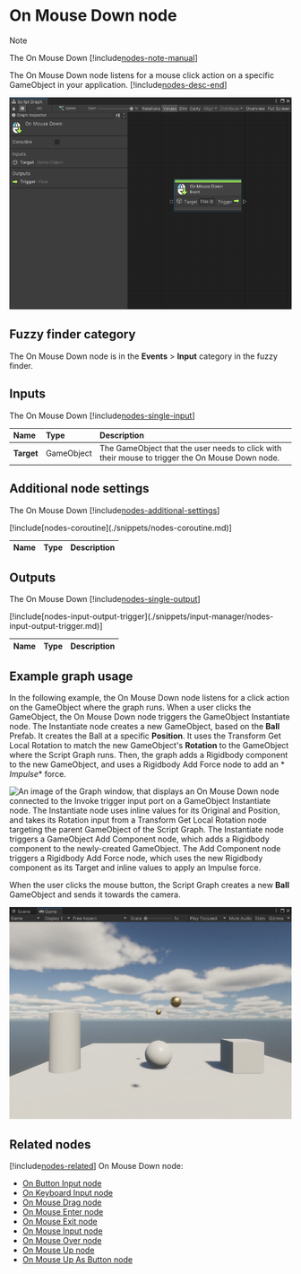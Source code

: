 # On Mouse Down node

> [!NOTE]
> The On Mouse Down [!include[nodes-note-manual](./snippets/input-manager/nodes-note-manual.md)]

The On Mouse Down node listens for a mouse click action on a specific GameObject in your
application. [!include[nodes-desc-end](./snippets/input-manager/nodes-desc-end.md)]

![An image of the Graph window. An On Mouse Down node displays with its details in the Graph Inspector.](images/vs-nodes-events-on-mouse-down-node.png)

## Fuzzy finder category

The On Mouse Down node is in the **Events** &gt; **Input** category in the fuzzy finder.

## Inputs

The On Mouse Down [!include[nodes-single-input](./snippets/nodes-single-input.md)]

| **Name**   | **Type**   | **Description**                                                                                 |
|:-----------|:-----------|:------------------------------------------------------------------------------------------------|
| **Target** | GameObject | The GameObject that the user needs to click with their mouse to trigger the On Mouse Down node. |

## Additional node settings

The On Mouse Down [!include[nodes-additional-settings](./snippets/nodes-additional-settings.md)]

<table>
<thead>
<tr>
<th><strong>Name</strong></th>
<th><strong>Type</strong></th>
<th><strong>Description</strong></th>
</tr>
</thead>
<tbody>
[!include[nodes-coroutine](./snippets/nodes-coroutine.md)]
</tbody>
</table>

## Outputs

The On Mouse Down [!include[nodes-single-output](./snippets/nodes-single-output.md)]

<table>
<thead>
<tr>
<th><strong>Name</strong></th>
<th><strong>Type</strong></th>
<th><strong>Description</strong></th>
</tr>
</thead>
<tbody>
[!include[nodes-input-output-trigger](./snippets/input-manager/nodes-input-output-trigger.md)]
</tbody>
</table>

## Example graph usage

In the following example, the On Mouse Down node listens for a click action on the GameObject where the graph runs. When
a user clicks the GameObject, the On Mouse Down node triggers the GameObject Instantiate node. The Instantiate node
creates a new GameObject, based on the **Ball** Prefab. It creates the Ball at a specific **Position**. It uses the
Transform Get Local Rotation to match the new GameObject's **Rotation** to the GameObject where the Script Graph runs.
Then, the graph adds a Rigidbody component to the new GameObject, and uses a Rigidbody Add Force node to add an *
*Impulse** force.

![An image of the Graph window, that displays an On Mouse Down node connected to the Invoke trigger input port on a GameObject Instantiate node. The Instantiate node uses inline values for its Original and Position, and takes its Rotation input from a Transform Get Local Rotation node targeting the parent GameObject of the Script Graph. The Instantiate node triggers a GameObject Add Component node, which adds a Rigidbody component to the newly-created GameObject. The Add Component node triggers a Rigidbody Add Force node, which uses the new Rigidbody component as its Target and inline values to apply an Impulse force.](images/vs-nodes-events-on-mouse-down-example.png)

When the user clicks the mouse button, the Script Graph creates a new **Ball** GameObject and sends it towards the
camera.

![An image of the Game view, that displays two instantiated Ball GameObjects flying towards the camera in a basic scene.](images/vs-nodes-events-on-mouse-down-example-2.png)

## Related nodes

[!include[nodes-related](./snippets/nodes-related.md)] On Mouse Down node:

- [On Button Input node](vs-nodes-events-on-button-input.md)
- [On Keyboard Input node](vs-nodes-events-on-keyboard-input.md)
- [On Mouse Drag node](vs-nodes-events-on-mouse-drag.md)
- [On Mouse Enter node](vs-nodes-events-on-mouse-enter.md)
- [On Mouse Exit node](vs-nodes-events-on-mouse-exit.md)
- [On Mouse Input node](vs-nodes-events-on-mouse-input.md)
- [On Mouse Over node](vs-nodes-events-on-mouse-over.md)
- [On Mouse Up node](vs-nodes-events-on-mouse-up.md)
- [On Mouse Up As Button node](vs-nodes-events-on-mouse-up-button.md)